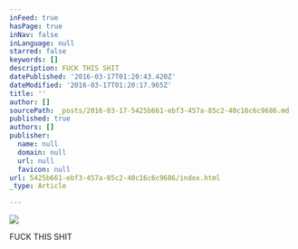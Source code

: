 ```yaml
---
inFeed: true
hasPage: true
inNav: false
inLanguage: null
starred: false
keywords: []
description: FUCK THIS SHIT
datePublished: '2016-03-17T01:20:43.420Z'
dateModified: '2016-03-17T01:20:17.965Z'
title: ''
author: []
sourcePath: _posts/2016-03-17-5425b661-ebf3-457a-85c2-40c16c6c9686.md
published: true
authors: []
publisher:
  name: null
  domain: null
  url: null
  favicon: null
url: 5425b661-ebf3-457a-85c2-40c16c6c9686/index.html
_type: Article

---
```

![](https://the-grid-user-content.s3-us-west-2.amazonaws.com/5934e7f2-b159-4242-b17a-73aad9c07b6e.jpg)

FUCK THIS SHIT
